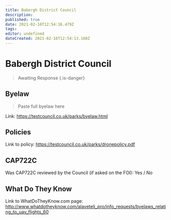 ```yaml
---
title: Babergh District Council
description: 
published: true
date: 2021-02-16T12:54:16.479Z
tags: 
editor: undefined
dateCreated: 2021-02-16T12:54:13.160Z
---
```


# Babergh District Council
>  Awaiting Response
> {.is-danger}

## Byelaw
> Paste full byelaw here

Link:
https://testcouncil.co.uk/parks/byelaw.html

## Policies
Link to policy:
https://testcouncil.co.uk/parks/dronepolicy.pdf

## CAP722C

Was CAP722C reviewed by the Council (if asked on the FOI): Yes / No

## What Do They Know

Link to WhatDoTheyKnow.com page:
http://www.whatdotheyknow.com/alaveteli_pro/info_requests/byelaws_relating_to_uav_flights_60

